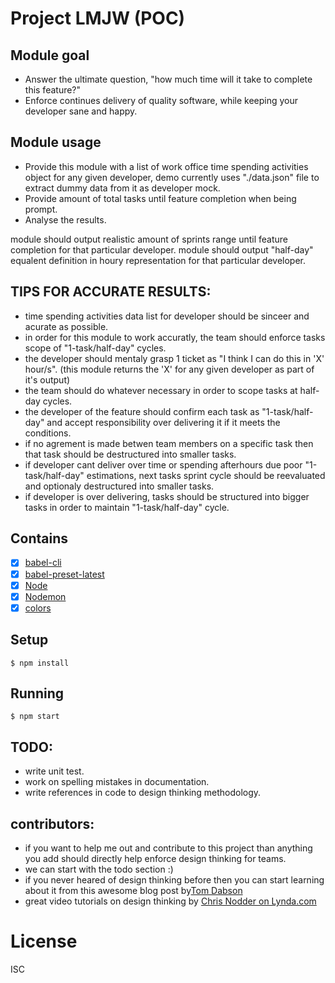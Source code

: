 # Project LMJW (POC)

## Module goal

- Answer the ultimate question, "how much time will it take to complete this feature?"
- Enforce continues delivery of quality software, while keeping your developer sane and happy.

## Module usage

- Provide this module with a list of work office time spending activities object for any given developer,
demo currently uses "./data.json" file to extract dummy data from it as developer mock.
- Provide amount of total tasks until feature completion when being prompt.
- Analyse the results.

module should output realistic amount of sprints range until feature completion for that particular developer.
module should output "half-day" equalent definition in houry representation for that particular developer.

## TIPS FOR ACCURATE RESULTS:

- time spending activities data list for developer should be sinceer and acurate as possible.
- in order for this module to work accuratly, the team should enforce tasks scope of "1-task/half-day" cycles.
- the developer should mentaly grasp 1 ticket as "I think I can do this in 'X' hour/s".
(this module returns the 'X' for any given developer as part of it's output)
- the team should do whatever necessary in order to scope tasks at half-day cycles.
- the developer of the feature should confirm each task as "1-task/half-day" and accept responsibility over delivering it if it meets the conditions.
- if no agrement is made betwen team members on a specific task then that task should be destructured into smaller tasks.
- if developer cant deliver over time or spending afterhours due poor "1-task/half-day" estimations, next tasks sprint cycle should be reevaluated and optionaly destructured into smaller tasks.
- if developer is over delivering, tasks should be structured into bigger tasks in order to maintain "1-task/half-day" cycle.

## Contains

- [x] [babel-cli](https://babeljs.io/)
- [x] [babel-preset-latest](https://babeljs.io/)
- [x] [Node](https://nodejs.org/)
- [x] [Nodemon](http://nodemon.io/)
- [x] [colors](https://github.com/marak/colors.js/)

## Setup

```
$ npm install
```

## Running

```
$ npm start
```

## TODO:

- write unit test.
- work on spelling mistakes in documentation.
- write references in code to design thinking methodology.

## contributors:
- if you want to help me out and contribute to this project than anything you add should
directly help enforce design thinking for teams.
- we can start with the todo section :)
- if you never heared of design thinking before then you can start learning about it from this awesome blog post by[Tom Dabson](https://www.artefactgroup.com/articles/post-agile-a-design-thinking-approach-to-software-development/)
- great video tutorials on design thinking by [Chris Nodder on Lynda.com](https://www.lynda.com/Interaction-Design-tutorials/Design-Thinking-Understanding-Process/476938-2.html?srchtrk=index%3a1%0alinktypeid%3a2%0aq%3adesign+thinking%0apage%3a1%0as%3arelevance%0asa%3atrue%0aproducttypeid%3a2)

# License

ISC